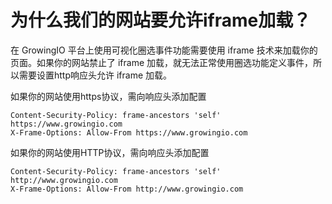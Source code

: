 # 为什么我们的网站要允许iframe加载？

在 GrowingIO 平台上使用可视化圈选事件功能需要使用 iframe 技术来加载你的页面。如果你的网站禁止了 iframe 加载，就无法正常使用圈选功能定义事件，所以需要设置http响应头允许 iframe 加载。

如果你的网站使用https协议，需向响应头添加配置

```text
Content-Security-Policy: frame-ancestors 'self' https://www.growingio.com
X-Frame-Options: Allow-From https://www.growingio.com
```

如果你的网站使用HTTP协议，需向响应头添加配置

```text
Content-Security-Policy: frame-ancestors 'self' http://www.growingio.com
X-Frame-Options: Allow-From http://www.growingio.com
```

